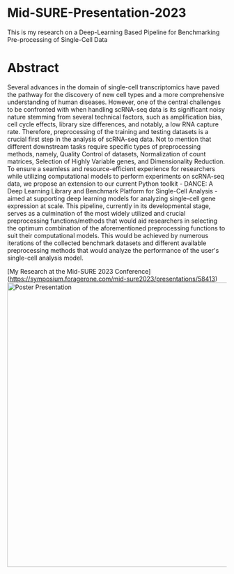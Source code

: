 # Mid-SURE-Presentation-2023
This is my research on a Deep-Learning Based Pipeline for Benchmarking Pre-processing of Single-Cell Data

# Abstract
Several advances in the domain of single-cell transcriptomics have paved the pathway for the discovery of new cell types and a more comprehensive understanding of human diseases. However, one of the central challenges to be confronted with when handling scRNA-seq data is its significant noisy nature stemming from several technical factors, such as amplification bias, cell cycle effects, library size differences, and notably, a low RNA capture rate. Therefore, preprocessing of the training and testing datasets is a crucial first step in the analysis of scRNA-seq data. Not to mention that different downstream tasks require specific types of preprocessing methods, namely, Quality Control of datasets, Normalization of count matrices, Selection of Highly Variable genes, and Dimensionality Reduction. To ensure a seamless and resource-efficient experience for researchers while utilizing computational models to perform experiments on scRNA-seq data, we propose an extension to our current Python toolkit - DANCE: A Deep Learning Library and Benchmark Platform for Single-Cell Analysis - aimed at supporting deep learning models for analyzing single-cell gene expression at scale. This pipeline, currently in its developmental stage, serves as a culmination of the most widely utilized and crucial preprocessing functions/methods that would aid researchers in selecting the optimum combination of the aforementioned preprocessing functions to suit their computational models. This would be achieved by numerous iterations of the collected benchmark datasets and different available preprocessing methods that would analyze the performance of the user's single-cell analysis model.

[My Research at the Mid-SURE 2023 Conference] (https://symposium.foragerone.com/mid-sure2023/presentations/58413)
<img width="652" alt="Poster Presentation" src="https://github.com/Divyatech-hub/Mid-SURE-Presentation-2023/assets/69458308/261213ba-aacc-4caf-b9ac-b42f8ef5885c">
